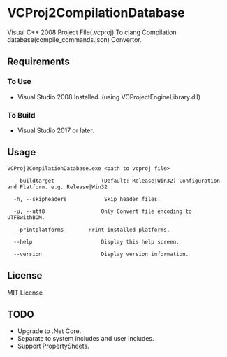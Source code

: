 # VCProj2CompilationDatabase

Visual C++ 2008 Project File(.vcproj) To clang Compilation database(compile_commands.json) Convertor.

## Requirements

### To Use

- Visual Studio 2008 Installed. (using VCProjectEngineLibrary.dll)

### To Build

- Visual Studio 2017 or later.

## Usage

```
VCProj2CompilationDatabase.exe <path to vcproj file>

  --buildtarget               (Default: Release|Win32) Configuration and Platform. e.g. Release|Win32

  -h, --skipheaders            Skip header files.

  -u, --utf8                  Only Convert file encoding to UTF8withBOM.

  --printplatforms        Print installed platforms.

  --help                      Display this help screen.

  --version                   Display version information.

```

## License

MIT License

## TODO

- Upgrade to .Net Core.
- Separate to system includes and user includes.
- Support PropertySheets.
